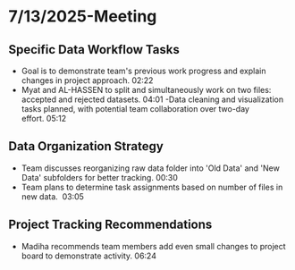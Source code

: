 # 7/13/2025-Meeting

## Specific Data Workflow Tasks

- Goal is to demonstrate team's previous work progress and explain changes in
 project approach. 02:22
- Myat and AL-HASSEN to split and simultaneously work on two files: accepted and
 rejected datasets. 04:01
-Data cleaning and visualization tasks planned, with potential team collaboration
 over two-day effort. 05:12

## Data Organization Strategy

- Team discusses reorganizing raw data folder into 'Old Data' and 'New Data' subfolders
 for better tracking. 00:30
- Team plans to determine task assignments based on number of files in new data.
   03:05

## Project Tracking Recommendations

- Madiha recommends team members add even small changes to project board to
 demonstrate activity. 06:24
